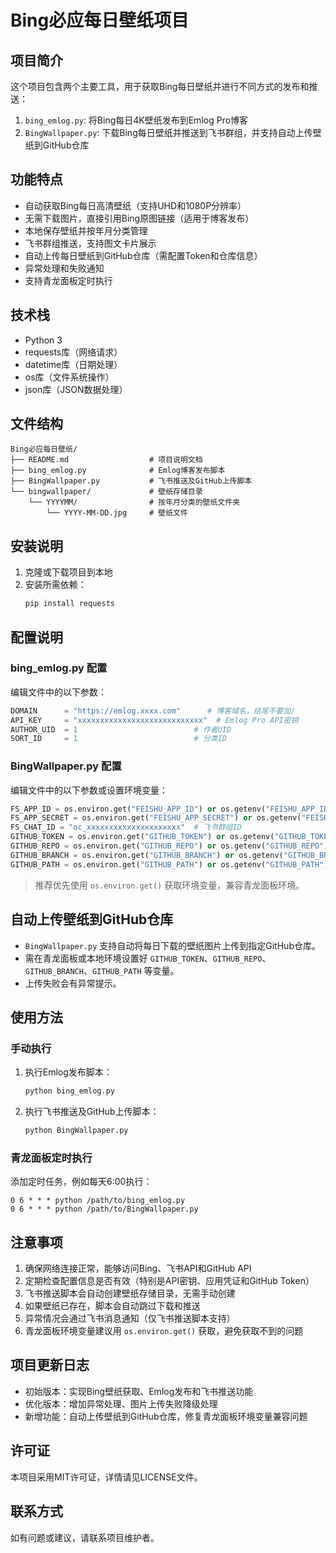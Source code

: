 # Bing必应每日壁纸项目

## 项目简介
这个项目包含两个主要工具，用于获取Bing每日壁纸并进行不同方式的发布和推送：
1. `bing_emlog.py`: 将Bing每日4K壁纸发布到Emlog Pro博客
2. `BingWallpaper.py`: 下载Bing每日壁纸并推送到飞书群组，并支持自动上传壁纸到GitHub仓库

## 功能特点
- 自动获取Bing每日高清壁纸（支持UHD和1080P分辨率）
- 无需下载图片，直接引用Bing原图链接（适用于博客发布）
- 本地保存壁纸并按年月分类管理
- 飞书群组推送，支持图文卡片展示
- 自动上传每日壁纸到GitHub仓库（需配置Token和仓库信息）
- 异常处理和失败通知
- 支持青龙面板定时执行

## 技术栈
- Python 3
- requests库（网络请求）
- datetime库（日期处理）
- os库（文件系统操作）
- json库（JSON数据处理）

## 文件结构
```
Bing必应每日壁纸/
├── README.md                  # 项目说明文档
├── bing_emlog.py              # Emlog博客发布脚本
├── BingWallpaper.py           # 飞书推送及GitHub上传脚本
└── bingwallpaper/             # 壁纸存储目录
    └── YYYYMM/                # 按年月分类的壁纸文件夹
        └── YYYY-MM-DD.jpg     # 壁纸文件
```

## 安装说明
1. 克隆或下载项目到本地
2. 安装所需依赖：
   ```bash
   pip install requests
   ```

## 配置说明
### bing_emlog.py 配置
编辑文件中的以下参数：
```python
DOMAIN      = "https://emlog.xxxx.com"      # 博客域名，结尾不要加/
API_KEY     = "xxxxxxxxxxxxxxxxxxxxxxxxxxxx"  # Emlog Pro API密钥
AUTHOR_UID  = 1                          # 作者UID
SORT_ID     = 1                          # 分类ID
```

### BingWallpaper.py 配置
编辑文件中的以下参数或设置环境变量：
```python
FS_APP_ID = os.environ.get("FEISHU_APP_ID") or os.getenv("FEISHU_APP_ID") or "xxxx_xxxxxxxxxx"  # 飞书应用ID
FS_APP_SECRET = os.environ.get("FEISHU_APP_SECRET") or os.getenv("FEISHU_APP_SECRET") or "xxxxxxxxxxxxxxxxxxxxxx"  # 飞书应用密钥
FS_CHAT_ID = "oc_xxxxxxxxxxxxxxxxxxxxx"  # 飞书群组ID
GITHUB_TOKEN = os.environ.get("GITHUB_TOKEN") or os.getenv("GITHUB_TOKEN")  # GitHub访问Token
GITHUB_REPO = os.environ.get("GITHUB_REPO") or os.getenv("GITHUB_REPO")    # GitHub仓库名
GITHUB_BRANCH = os.environ.get("GITHUB_BRANCH") or os.getenv("GITHUB_BRANCH")  # 分支名
GITHUB_PATH = os.environ.get("GITHUB_PATH") or os.getenv("GITHUB_PATH")        # 上传目标路径
```
> 推荐优先使用 `os.environ.get()` 获取环境变量，兼容青龙面板环境。

## 自动上传壁纸到GitHub仓库
- `BingWallpaper.py` 支持自动将每日下载的壁纸图片上传到指定GitHub仓库。
- 需在青龙面板或本地环境设置好 `GITHUB_TOKEN`、`GITHUB_REPO`、`GITHUB_BRANCH`、`GITHUB_PATH` 等变量。
- 上传失败会有异常提示。

## 使用方法
### 手动执行
1. 执行Emlog发布脚本：
   ```bash
   python bing_emlog.py
   ```
2. 执行飞书推送及GitHub上传脚本：
   ```bash
   python BingWallpaper.py
   ```

### 青龙面板定时执行
添加定时任务，例如每天6:00执行：
```
0 6 * * * python /path/to/bing_emlog.py
0 6 * * * python /path/to/BingWallpaper.py
```

## 注意事项
1. 确保网络连接正常，能够访问Bing、飞书API和GitHub API
2. 定期检查配置信息是否有效（特别是API密钥、应用凭证和GitHub Token）
3. 飞书推送脚本会自动创建壁纸存储目录，无需手动创建
4. 如果壁纸已存在，脚本会自动跳过下载和推送
5. 异常情况会通过飞书消息通知（仅飞书推送脚本支持）
6. 青龙面板环境变量建议用 `os.environ.get()` 获取，避免获取不到的问题

## 项目更新日志
- 初始版本：实现Bing壁纸获取、Emlog发布和飞书推送功能
- 优化版本：增加异常处理、图片上传失败降级处理
- 新增功能：自动上传壁纸到GitHub仓库，修复青龙面板环境变量兼容问题

## 许可证
本项目采用MIT许可证，详情请见LICENSE文件。

## 联系方式
如有问题或建议，请联系项目维护者。
